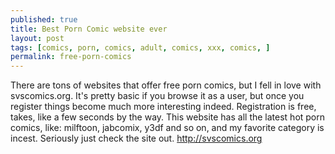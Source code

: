 ```yaml
---
published: true
title: Best Porn Comic website ever
layout: post
tags: [comics, porn, comics, adult, comics, xxx, comics, ]
permalink: free-porn-comics
---
```

There are tons of websites that offer free porn comics, but I fell in love with svscomics.org.
It's pretty basic if you browse it as a user, but once you register things become much more interesting indeed. 
Registration is free, takes, like a few seconds by the way.
This website has all the latest hot porn comics, like: milftoon, jabcomix, y3df and so on, and my favorite category is incest. 
Seriously just check the site out.
http://svscomics.org